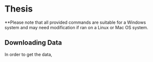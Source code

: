 # Thesis
**Please note that all provided commands are suitable for a Windows system and may need modification if ran on a Linux or Mac OS system.

## Downloading Data
In order to get the data, 

